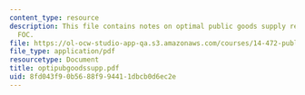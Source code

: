 ```yaml
---
content_type: resource
description: This file contains notes on optimal public goods supply regarding Samuelson
  FOC.
file: https://ol-ocw-studio-app-qa.s3.amazonaws.com/courses/14-472-public-economics-ii-spring-2004/8fd043f90b5688f994411dbcb0d6ec2e_optipubgoodssupp.pdf
file_type: application/pdf
resourcetype: Document
title: optipubgoodssupp.pdf
uid: 8fd043f9-0b56-88f9-9441-1dbcb0d6ec2e
---
```

